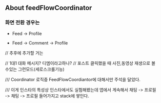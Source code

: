 
## About feedFlowCoordinator

### 화면 전환 경우는 

- Feed -> Profile

- Feed -> Comment -> Profile

// 추후에 추가할 거는

// 1대1 대화 메시지? 디엠이라고하나? 
// 포스트 클릭했을 때 사진,동영상 재생으로 볼수있는 그런모드(세로스크롤기능)

/// Coordinator 로직중 FeedFlowCoordiantor에 대해서만 주석을 달았다.

/// 이게 인스타의 특성상 인스타에서도 실험해봤는데 앱에서 계속해서 채팅 -> 프로필 -> 채팅 -> 프로필 들어가지고 stack에 쌓인다.
